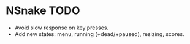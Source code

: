 NSnake TODO
===========

- Avoid slow response on key presses.
- Add new states: menu, running (+dead/+paused), resizing, scores.
